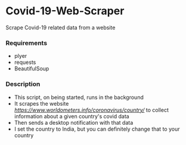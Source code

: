 # Covid-19-Web-Scraper
Scrape Covid-19 related data from a website

### Requirements
* plyer
* requests
* BeautifulSoup

### Description
* This script, on being started, runs in the background
* It scrapes the website *https://www.worldometers.info/coronavirus/country/* to collect information about a given country's covid data
* Then sends a desktop notification with that data
* I set the country to India, but you can definitely change that to your country
